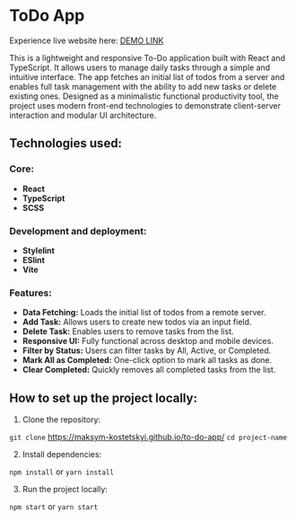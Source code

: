 # ToDo App

Experience live website here: [DEMO LINK](https://maksym-kostetskyi.github.io/to-do-app/)

This is a lightweight and responsive To-Do application built with React and TypeScript. It allows users to manage daily tasks through a simple and intuitive interface. The app fetches an initial list of todos from a server and enables full task management with the ability to add new tasks or delete existing ones. Designed as a minimalistic functional productivity tool, the project uses modern front-end technologies to demonstrate client-server interaction and modular UI architecture.

## Technologies used:

### Core:

* **React**
* **TypeScript**
* **SCSS**

### Development and deployment:

* **Stylelint**
* **ESlint**
* **Vite**

### Features:

* **Data Fetching:** Loads the initial list of todos from a remote server.
* **Add Task:** Allows users to create new todos via an input field.
* **Delete Task:** Enables users to remove tasks from the list.
* **Responsive UI:** Fully functional across desktop and mobile devices.
* **Filter by Status:** Users can filter tasks by All, Active, or Completed.
* **Mark All as Completed:** One-click option to mark all tasks as done.
* **Clear Completed:** Quickly removes all completed tasks from the list.

## How to set up the project locally:

1. Clone the repository:

`git clone` https://maksym-kostetskyi.github.io/to-do-app/ `cd project-name`

2. Install dependencies:

`npm install`
or
`yarn install`

3. Run the project locally:

`npm start`
or
`yarn start`
